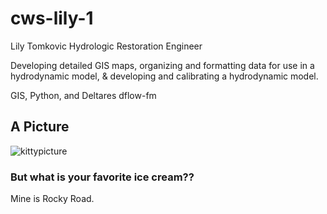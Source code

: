 # cws-lily-1

Lily Tomkovic
Hydrologic Restoration Engineer

Developing detailed GIS maps, organizing and formatting data for use in a hydrodynamic model, & developing and calibrating a hydrodynamic model.

GIS, Python, and Deltares dflow-fm

## A Picture
![kittypicture](https://assets-cdn.github.com/images/modules/logos_page/Octocat.png)


### But what is your favorite ice cream??

Mine is Rocky Road.


